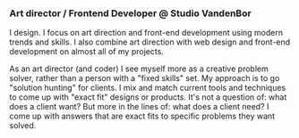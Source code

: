 ### Art director / Frontend Developer @ Studio VandenBor

I design. I focus on art direction and front-end development using modern trends and skills. I also combine art direction with web design and front-end development on almost all of my projects.

As an art director (and coder) I see myself more as a creative problem solver, rather than a person with a "fixed skills" set. My approach is to go "solution hunting" for clients. I mix and match current tools and techniques to come up with "exact fit" designs or products. It's not a question of: what does a client want? But more in the lines of: what does a client need? I come up with answers that are exact fits to specific problems they want solved.
